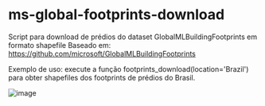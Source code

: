 # ms-global-footprints-download
Script para download de prédios do dataset GlobalMLBuildingFootprints em formato shapefile
Baseado em: https://github.com/microsoft/GlobalMLBuildingFootprints

Exemplo de uso: execute a função footprints_download(location='Brazil') para obter shapefiles dos footprints de prédios do Brasil.

![image](https://user-images.githubusercontent.com/102811643/211908423-21a8f11a-79af-4be2-90e5-70d107bcad54.png)
